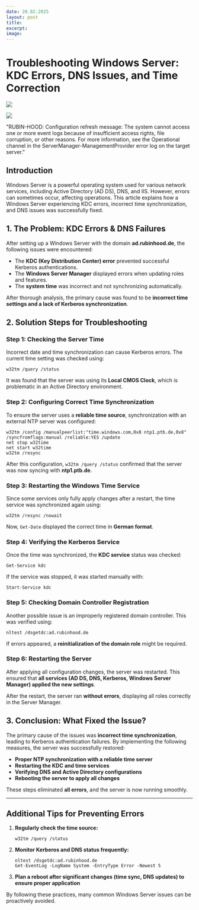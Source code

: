 ```yaml
---
date: 20.02.2025
layout: post
title: 
excerpt: 
image: 
---
```

# Troubleshooting Windows Server: KDC Errors, DNS Issues, and Time Correction

![](/rubinhood-blog/assets/img/Troubleshooting-Windows-Server-KDC-Errors-DNS-Issues-and-Time-Correction/001.jpg)

![](/rubinhood-blog/assets/img/Troubleshooting-Windows-Server-KDC-Errors-DNS-Issues-and-Time-Correction/002.jpg)

"RUBIN-HOOD: Configuration refresh message: The system cannot access one or more event logs because of insufficient access rights, file corruption, or other reasons. For more information, see the Operational channel in the ServerManager-ManagementProvider error log on the target server."

## Introduction

Windows Server is a powerful operating system used for various network services, including Active Directory (AD DS), DNS, and IIS. However, errors can sometimes occur, affecting operations. This article explains how a Windows Server experiencing KDC errors, incorrect time synchronization, and DNS issues was successfully fixed.

## **1. The Problem: KDC Errors & DNS Failures**

After setting up a Windows Server with the domain **ad.rubinhood.de**, the following issues were encountered:

- The **KDC (Key Distribution Center) error** prevented successful Kerberos authentications.
- The **Windows Server Manager** displayed errors when updating roles and features.
- The **system time** was incorrect and not synchronizing automatically.

After thorough analysis, the primary cause was found to be **incorrect time settings and a lack of Kerberos synchronization**.

## **2. Solution Steps for Troubleshooting**

### **Step 1: Checking the Server Time**

Incorrect date and time synchronization can cause Kerberos errors. The current time setting was checked using:

```
w32tm /query /status
```

It was found that the server was using its **Local CMOS Clock**, which is problematic in an Active Directory environment.

### **Step 2: Configuring Correct Time Synchronization**

To ensure the server uses a **reliable time source**, synchronization with an external NTP server was configured:

```
w32tm /config /manualpeerlist:"time.windows.com,0x8 ntp1.ptb.de,0x8" /syncfromflags:manual /reliable:YES /update
net stop w32time
net start w32time
w32tm /resync
```

After this configuration, `w32tm /query /status` confirmed that the server was now syncing with **ntp1.ptb.de**.

### **Step 3: Restarting the Windows Time Service**

Since some services only fully apply changes after a restart, the time service was synchronized again using:

```
w32tm /resync /nowait
```

Now, `Get-Date` displayed the correct time in **German format**.

### **Step 4: Verifying the Kerberos Service**

Once the time was synchronized, the **KDC service** status was checked:

```
Get-Service kdc
```

If the service was stopped, it was started manually with:

```
Start-Service kdc
```

### **Step 5: Checking Domain Controller Registration**

Another possible issue is an improperly registered domain controller. This was verified using:

```
nltest /dsgetdc:ad.rubinhood.de
```

If errors appeared, a **reinitialization of the domain role** might be required.

### **Step 6: Restarting the Server**

After applying all configuration changes, the server was restarted. This ensured that **all services (AD DS, DNS, Kerberos, Windows Server Manager) applied the new settings**.

After the restart, the server ran **without errors**, displaying all roles correctly in the Server Manager.

## **3. Conclusion: What Fixed the Issue?**

The primary cause of the issues was **incorrect time synchronization**, leading to Kerberos authentication failures.
By implementing the following measures, the server was successfully restored:

- **Proper NTP synchronization with a reliable time server**
- **Restarting the KDC and time services**
- **Verifying DNS and Active Directory configurations**
- **Rebooting the server to apply all changes**

These steps eliminated **all errors**, and the server is now running smoothly.

---

## **Additional Tips for Preventing Errors**

1. **Regularly check the time source:**
    
    ```
    w32tm /query /status
    ```
    
2. **Monitor Kerberos and DNS status frequently:**
    
    ```
    nltest /dsgetdc:ad.rubinhood.de
    Get-EventLog -LogName System -EntryType Error -Newest 5
    ```
    
3. **Plan a reboot after significant changes (time sync, DNS updates) to ensure proper application**

By following these practices, many common Windows Server issues can be proactively avoided.